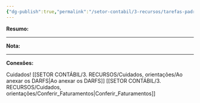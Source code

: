 ```yaml
---
{"dg-publish":true,"permalink":"/setor-contabil/3-recursos/tarefas-padrao/guia-irpj-csll-lucro-real-mensal/","dgPassFrontmatter":true,"created":"2025-06-05T23:14:28.533-03:00","updated":"2025-06-27T08:41:29.736-03:00"}
---
```


**Resumo:** 


---

**Nota:**

---

**Conexões:**

Cuidados!
[[SETOR CONTÁBIL/3. RECURSOS/Cuidados, orientações/Ao anexar os DARFS\|Ao anexar os DARFS]]
[[SETOR CONTÁBIL/3. RECURSOS/Cuidados, orientações/Conferir_Faturamentos\|Conferir_Faturamentos]]